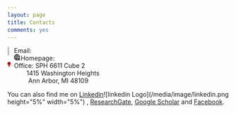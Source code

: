 ```yaml
---
layout: page
title: Contacts
comments: yes
---
```




<img align="left" src="/media/image/gmail.png" height="3%" width="3%">
Email: <pahriya@umich.edu><br/>

<img align="left" src="/media/image/website.png" height="3%" width="3%">
Homepage: <http://pashrap.com/><br/>

<img align="left" src="/media/image/address.png" height="3%" width="3%">
Office: SPH 6611 Cube 2
 <br/>            1415 Washington Heights
 <br/>              Ann Arbor, MI 48109
 
 You can also find me on [Linkedin](https://www.linkedin.com/in/pahriya-ashrap-paheliya-aixilafu-084900108/)![linkedin Logo](/media/image/linkedin.png height="5%" width="5%")
, [ResearchGate](https://www.researchgate.net/profile/Paheliya_Aixilafu), [Google Scholar](https://scholar.google.com/citations?user=O83SoRkAAAAJ&hl=en) and [Facebook](https://www.facebook.com/paheliya.aixilafu).


